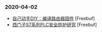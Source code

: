 ### 2020-04-02

* [自己动手DIY：编译路由器固件](https://www.freebuf.com/geek/230220.html) [Freebuf]
* [西门子S7系列PLC安全防护研究](https://www.freebuf.com/articles/ics-articles/230676.html) [Freebuf]

